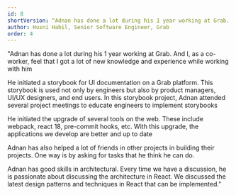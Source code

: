 ```yaml
---
id: 8
shortVersion: “Adnan has done a lot during his 1 year working at Grab. And I, as a co-worker, feel that I got a lot of new knowledge and experience while working with him.”
author: Husni Habil, Senior Software Engineer, Grab
order: 4
---
```


"Adnan has done a lot during his 1 year working at Grab. And I, as a co-worker, feel that I got a lot of new knowledge and experience while working with him

He initiated a storybook for UI documentation on a Grab platform. This storybook is used not only by engineers but also by product managers, UI/UX designers, and end users. In this storybook project, Adnan attended several project meetings to educate engineers to implement storybooks

He initiated the upgrade of several tools on the web. These include webpack, react 18, pre-commit hooks, etc. With this upgrade, the applications we develop are better and up to date

Adnan has also helped a lot of friends in other projects in building their projects. One way is by asking for tasks that he think he can do.

Adnan has good skills in architectural. Every time we have a discussion, he is passionate about discussing the architecture in React. We discussed the latest design patterns and techniques in React that can be implemented."
